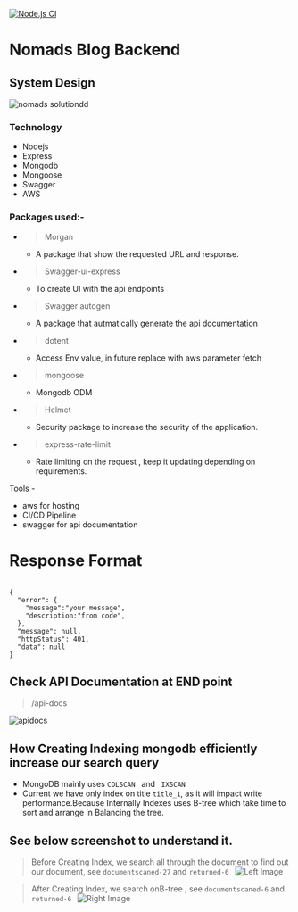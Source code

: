  [![Node.js CI](https://github.com/techy1999/BlogBackend/actions/workflows/node.js.yml/badge.svg)](https://github.com/techy1999/BlogBackend/actions/workflows/node.js.yml)
 # Nomads Blog Backend
## System Design 

![nomads solutiondd](https://github.com/techy1999/BlogBackend/assets/116334237/fb27607c-3af8-402d-9390-29f2a82dd503)





### Technology
- Nodejs
- Express
- Mongodb
- Mongoose
- Swagger
- AWS


### Packages used:-
- > Morgan  
    - A package that show the requested URL and response.
- > Swagger-ui-express 
    - To create UI with the api endpoints
- > Swagger autogen  
    - A package that autmatically generate the api documentation
- > dotent 
    - Access Env value, in future replace with aws parameter fetch
- > mongoose 
    - Mongodb ODM
- > Helmet
    - Security package to increase the security of the application.
- >  express-rate-limit
    - Rate limiting on the request , keep it updating depending on requirements.

Tools - 
- aws for hosting
- CI/CD Pipeline 
- swagger for api documentation


# Response Format

```

{
  "error": {
    "message":"your message",
    "description:"from code",
  },
  "message": null,
  "httpStatus": 401,
  "data": null
}

```

## Check API Documentation at END point

> /api-docs

![apidocs](https://github.com/techy1999/BlogBackend/assets/116334237/c7864cf6-7ea1-4644-9231-ba12adf53d6b)



## How Creating Indexing mongodb efficiently increase our search query
- MongoDB mainly uses ```COLSCAN ``` and ``` IXSCAN```
- Current we have only index on title ```title_1```, as it will impact write performance.Because Internally Indexes uses B-tree which take time to sort and arrange in Balancing the tree.
  
## See below screenshot to understand it.
> Before Creating Index, we search all through the document to find out our document, see ```documentscaned-27``` and ```returned-6 ```
![Left Image](https://github.com/techy1999/BlogBackend/assets/116334237/e1d305ca-7269-47ca-b728-2701512bdab3) 


> After Creating Index, we search onB-tree , see ```documentscaned-6``` and ```returned-6 ```
![Right Image](https://github.com/techy1999/BlogBackend/assets/116334237/d9deb0ca-8d5a-4165-837e-34a20de91e23)






